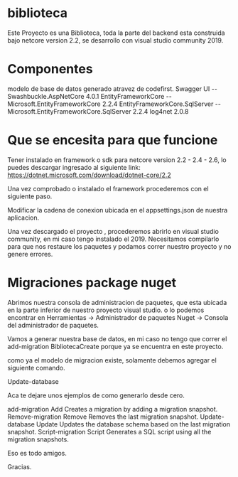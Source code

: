# biblioteca
Este Proyecto es una Biblioteca, toda la parte del backend esta construida bajo netcore version 2.2, se desarrollo con visual studio community 
2019.

# Componentes
modelo de base de datos generado atravez de codefirst.
Swagger UI  -- Swashbuckle.AspNetCore 4.0.1
EntityFrameworkCore  --  Microsoft.EntityFrameworkCore 2.2.4
EntityFrameworkCore.SqlServer -- Microsoft.EntityFrameworkCore.SqlServer 2.2.4
log4net 2.0.8

# Que se encesita para que funcione

Tener instalado en framework o sdk para netcore version 2.2 - 2.4 - 2.6, lo puedes descargar ingresado al siguiente link:
https://dotnet.microsoft.com/download/dotnet-core/2.2

Una vez comprobado o instalado el framework procederemos con el siguiente paso.

Modificar la cadena de conexion ubicada en el appsettings.json de nuestra aplicacion.

Una vez descargado el proyecto , procederemos abrirlo en visual studio community, en mi caso tengo instalado el 2019.
Necesitamos compilarlo para que nos restaure los paquetes y podamos correr nuestro proyecto y no genere errores.

# Migraciones package nuget
Abrimos nuestra consola de administracion de paquetes, que esta ubicada en la parte inferior de nuestro proyecto visual studio.
o lo podemos encontrar en Herramientas -> Administrador de paquetes Nuget -> Consola del administrador de paquetes.

Vamos a generar nuestra base de datos, en mi caso no tengo que correr el add-migration BibliotecaCreate porque ya se encuentra en este proyecto.

como ya el modelo de migracion existe, solamente debemos agregar el siguiente comando.

Update-database

Aca te dejare unos ejemplos de como generarlo desde cero.

add-migration <migration name>	Add <migration name>	Creates a migration by adding a migration snapshot.
Remove-migration	Remove	Removes the last migration snapshot.
Update-database	Update	Updates the database schema based on the last migration snapshot.
Script-migration	Script	Generates a SQL script using all the migration snapshots.

Eso es todo amigos.

Gracias.
